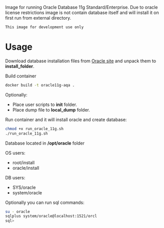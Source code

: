 Image for running Oracle Database 11g Standard/Enterprise. Due to oracle license restrictions image is not contain database itself and will install it on first run from external directory.

``This image for development use only``

# Usage
Download database installation files from [Oracle site](http://www.oracle.com/technetwork/database/in-memory/downloads/index.html) and unpack them to **install_folder**.

Build container
```sh
docker build -t oracle11g-aqa .
```

Optionally:
* Place user scripts to **init** folder.
* Place dump file to **local_dump** folder.

Run container and it will install oracle and create database:

```sh
chmod +x run_oracle_11g.sh
./run_oracle_11g.sh
```


Database located in **/opt/oracle** folder

OS users:
* root/install
* oracle/install

DB users:
* SYS/oracle
* system/oracle

Optionally you can run sql commands:
```sh
su - oracle
sqlplus system/oracle@localhost:1521/orcl
sql>
```
